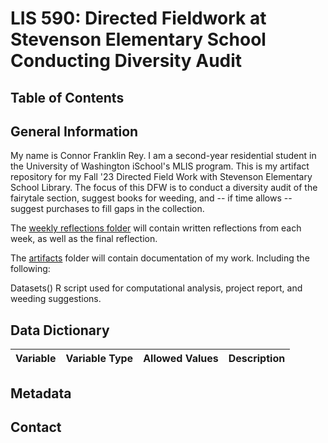 # LIS 590: Directed Fieldwork at Stevenson Elementary School Conducting Diversity Audit

## Table of Contents

## General Information

My name is Connor Franklin Rey. I am a second-year residential student in the University of Washington iSchool's MLIS program. This is my artifact repository for my Fall '23 Directed Field Work with Stevenson Elementary School Library. The focus of this DFW is to conduct a diversity audit of the fairytale section, suggest books for weeding, and -- if time allows -- suggest purchases to fill gaps in the collection.

The [weekly reflections folder](https://github.com/c-f-rey/lis_590_dfw_diversity_audit/tree/main/weekly_reflections) will contain written reflections from each week, as well as the final reflection.

The [artifacts](https://github.com/c-f-rey/lis_590_dfw_diversity_audit/tree/main/artifacts) folder will contain documentation of my work. Including the following:

Datasets() R script used for computational analysis, project report, and weeding suggestions.

## Data Dictionary

| Variable | Variable Type | Allowed Values | Description |
| ------ | ------ | ------ | ----- |

## Metadata

## Contact
